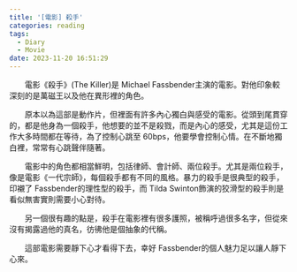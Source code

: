 ```yaml
---
title: '[電影] 殺手'
categories: reading
tags:
  - Diary
  - Movie
date: 2023-11-20 16:51:29
---
```


<!-- more -->

　　電影《殺手》(The Killer)是 Michael Fassbender主演的電影。對他印象較深刻的是萬磁王以及他在異形裡的角色。

　　原本以為這部是動作片，但裡面有許多內心獨白與感受的電影。從頭到尾貫穿的，都是他身為一個殺手，他想要的並不是殺戮，而是內心的感受，尤其是這份工作大多時間都在等待，為了控制心跳至 60bps，他要學會控制心情。在不斷地獨白裡，常常有心跳聲伴隨著。

　　電影中的角色都相當鮮明，包括律師、會計師、兩位殺手。尤其是兩位殺手，像是電影《一代宗師》，每個殺手都有不同的風格。暴力的殺手是很典型的殺手，印襯了 Fassbender的理性型的殺手，而 Tilda Swinton飾演的狡滑型的殺手則是看似無害實則需要小心對待。

　　另一個很有趣的點是，殺手在電影裡有很多護照，被稱呼過很多名字，但從來沒有揭露過他的真名，彷彿他是個抽象的代稱。

　　這部電影需要靜下心才看得下去，幸好 Fassbender的個人魅力足以讓人靜下心來。
